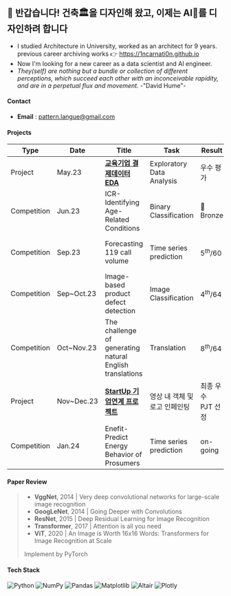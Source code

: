 ## 👋 반갑습니다! 건축🏛을 디자인해 왔고, 이제는 AI🦾를 디자인하려 합니다

- I studied Architecture in University, worked as an architect for 9 years. <br>
  previous career archiving works 👉 https://1ncarnati0n.github.io
- Now I'm looking for a new career as a data scientist and AI engineer.
- *They(self) are nothing but a bundle or collection of different perceptions, which succeed each other with an inconceivable rapidity, and are in a perpetual flux and movement.*    -"David Hume"- 

#### Contact

- **Email** : pattern.langue@gmail.com

#### Projects

| Type        | Date       | Title                                                                            | Task                          | Result           | Host                                  |
| ----------- | ---------- | -------------------------------------------------------------------------------- | ----------------------------- | ---------------- | ------------------------------------- |
| Project     | May.23     | [**교육기업 결제데이터 EDA**](https://github.com/YearDream9jo/EDA_Project)            | Exploratory Data Analysis     | 우수 평가           | Day1company                           |
| Competition | Jun.23     | ICR-Identifying Age-Related Conditions                                           | Binary Classification         | 🥉Bronze         | Kaggle <br> ( InVitro Cell Research ) |
| Competition | Sep.23     | Forecasting 119 call volume                                                      | Time series prediction        | $5^{th}/60$      | AI CONNECT <br> ( Mind's&Company )    |
| Competition | Sep~Oct.23 | Image-based product defect detection                                             | Image Classification          | $4^{th}/64$      | AI CONNECT <br> ( Mind's&Company )    |
| Competition | Oct~Nov.23 | The challenge of generating natural English translations                         | Translation                   | $8^{th}/64$      | AI CONNECT <br> ( Mind's&Company )    |
| Project     | Nov~Dec.23 | [**StartUp 기업연계 프로젝트**](https://github.com/1ncarnati0n/inpaintingVideo)       | 영상 내 객체 및 로고 인페인팅        | 최종 우수 PJT 선정   | Mind's&Company, <br> 커넥트브릭          |
| Competition | Jan.24     | Enefit-Predict Energy Behavior of Prosumers                                      | Time series prediction        | on-going         | Kaggle <br> ( Enefit )                |

#### Paper Review
>
> - **VggNet**, 2014 | Very deep convolutional networks for large-scale image recognition
> - **GoogLeNet**, 2014 | Going Deeper with Convolutions
> - **ResNet**, 2015 | Deep Residual Learning for Image Recognition
> - **Transformer**, 2017 | Attention is all you need
> - **ViT**, 2020 | An Image is Worth 16x16 Words: Transformers for Image Recognition at Scale
>
> Implement by PyTorch

#### Tech Stack

![Python](https://img.shields.io/badge/Python-FFD43B?style=for-the-badge&logo=python&logoColor=blue) ![NumPy](https://img.shields.io/badge/Numpy-777BB4?style=for-the-badge&logo=numpy&logoColor=white) ![Pandas](https://img.shields.io/badge/Pandas-2C2D72?style=for-the-badge&logo=pandas&logoColor=white) ![Matplotlib](https://img.shields.io/badge/Matplotlib-6ebafe.svg?style=for-the-badge&logo=Matplotlib&logoColor=black) ![Altair](https://img.shields.io/badge/Altair-%23d9ead3.svg?style=for-the-badge&logo=Altair&logoColor=white) ![Plotly](https://img.shields.io/badge/Plotly-%233F4F75.svg?style=for-the-badge&logo=plotly&logoColor=white)
